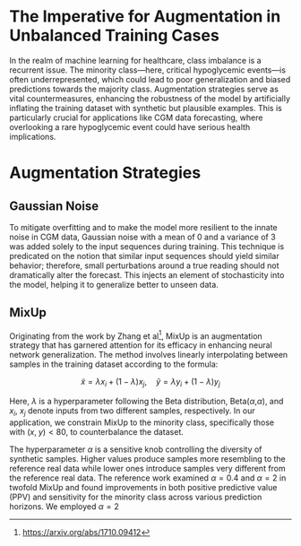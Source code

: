 
# The Imperative for Augmentation in Unbalanced Training Cases

In the realm of machine learning for healthcare, class imbalance is a recurrent issue. The minority class—here, critical hypoglycemic events—is often underrepresented, which could lead to poor generalization and biased predictions towards the majority class. Augmentation strategies serve as vital countermeasures, enhancing the robustness of the model by artificially inflating the training dataset with synthetic but plausible examples. This is particularly crucial for applications like CGM data forecasting, where overlooking a rare hypoglycemic event could have serious health implications.

# Augmentation Strategies
## Gaussian Noise

To mitigate overfitting and to make the model more resilient to the innate noise in CGM data, Gaussian noise with a mean of 0 and a variance of 3 was added solely to the input sequences during training. This technique is predicated on the notion that similar input sequences should yield similar behavior; therefore, small perturbations around a true reading should not dramatically alter the forecast. This injects an element of stochasticity into the model, helping it to generalize better to unseen data.

## MixUp

Originating from the work by Zhang et al[^1], MixUp is an augmentation strategy that has garnered attention for its efficacy in enhancing neural network generalization. The method involves linearly interpolating between samples in the training dataset according to the formula:

$$
\tilde{x} = \lambda x_i + (1 - \lambda) x_j, \quad \tilde{y}=\lambda y_i + (1 - \lambda) y_j
$$


Here, $\lambda$ is a hyperparameter following the Beta distribution, Beta($\alpha$,$\alpha$), and $x_i$, $x_j$​ denote inputs from two different samples, respectively. In our application, we constrain MixUp to the minority class, specifically those with $(x, \; y)<80$, to counterbalance the dataset.

The hyperparameter $\alpha$ is a sensitive knob controlling the diversity of synthetic samples. Higher values produce samples more resembling to the reference real data while lower ones introduce samples very different from the reference real data.  The reference work examined $\alpha = 0.4$ and $\alpha = 2$ in twofold MixUp and found improvements in both positive predictive value (PPV) and sensitivity for the minority class across various prediction horizons. We employed $\alpha = 2$

[^1]: https://arxiv.org/abs/1710.09412